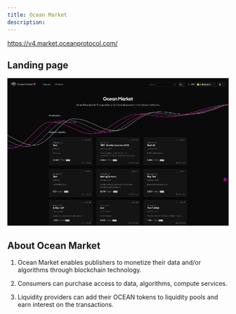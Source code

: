 ```yaml
---
title: Ocean Market
description:
---
```


https://v4.market.oceanprotocol.com/

## Landing page

![marketplace landing-page](./images/marketplace/marketplace-landing-page.png 'Approve contract transaction')

## About Ocean Market

1. Ocean Market enables publishers to monetize their data and/or algorithms through blockchain technology.

2. Consumers can purchase access to data, algorithms, compute services.

3. Liquidity providers can add their OCEAN tokens to liquidity pools and earn interest on the transactions.
